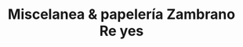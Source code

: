 ---
title: "Miscelanea & papelería Zambrano Re yes"
url: /bogota/miscelanea-y-papeleria-zambrano-re-yes/
shop: copyshop
---
